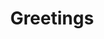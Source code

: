 ---
title: Greetings
layout: revealjs-exercise
description: "This description is included within meta-tags"
goal: "Learn several expressions to greet and introduce yourself"
why:
  - Explanation 1
  - Explanation 2
  - Explanation 3
principles:
ppitfalls:
standardtime: 1000  

## Content supports TIME

content:
  - center: "Oi, tudo bem?"
    translation: "Hi, how are you?"
  - center: "Olá!"
    translation: "Hello!"
  - center: "Oi!"
    translation: "Hi!"
  - center: "E aí?"
    translation: "Hi there!"
  - center: "E ae!"
    translation: "Hey there!"
  - center: "Tudo bom?"
    translation: "Is everything alright?"
  - center: "Tudo bem?"
    translation: "Is everything alright?"
  - center: "Como vai?"
    translation: "How are you?"
  - center: "Como vai você"
    translation: "How are you?"
  - center: "Como vão as coisas?"
    translation: "How are things going?"
  - center: "Bom dia!"
    translation: "Goo morning!"
  - center: "Boa tarde!"
    translation: "Good afternoon!"
  - center: "Boa noite!"
    translation: "Good evening!"
  - center: "Oi, meu nome é _____"
    translation: "Hi, my name is ____"
  - center: "Eu gostaria de me apresentar, eu sou o _____"
    translation: "I would like to introduce myself, I'm ____"
  - center: "Muito prazer!"
    translation: "Nice to meet you!"
  - center: "Prazer em conhecê-lo."
    translation: "I'm pleased to meet you."
  - center: "Prazer em conhecê-la!"
    translation: "I'm pleased to meet you."
  - center: "O prazer é todo meu!"
    translation: "The pleasure is all mine."
---